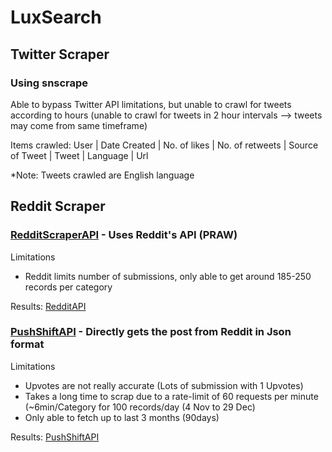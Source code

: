 # LuxSearch

## Twitter Scraper
### Using snscrape 
Able to bypass Twitter API limitations, but unable to crawl for tweets according to hours (unable to crawl for tweets in 2 hour intervals --> tweets may come from same timeframe) 

Items crawled: 
User | Date Created | No. of likes | No. of retweets | Source of Tweet | Tweet | Language | Url

*Note: Tweets crawled are English language 


## Reddit Scraper
### **[RedditScraperAPI](RedditScraperAPI.py)** - Uses Reddit's API (PRAW)
Limitations 
- Reddit limits number of submissions, only able to get around 185-250 records per category

Results: [RedditAPI](../data-scraping/Data/RedditAPI.xlsx)

### **[PushShiftAPI](PushShiftAPI.py)** - Directly gets the post from Reddit in Json format
Limitations 
- Upvotes are not really accurate (Lots of submission with 1 Upvotes)
- Takes a long time to scrap due to a rate-limit of 60 requests per minute (~6min/Category for 100 records/day (4 Nov to 29 Dec)
- Only able to fetch up to last 3 months (90days)

Results: [PushShiftAPI](../data-scraping/Data/PushShiftAPI.xlsx)


